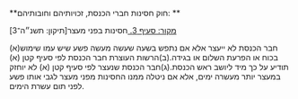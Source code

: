**חוק חסינות חברי הכנסת, זכויותיהם וחובותיהם: **

[מקור: סעיף 3. ](https://he.wikisource.org/wiki/חוק_חסינות_חברי_הכנסת,_זכויותיהם_וחובותיהם#סעיף_3)
חסינות בפני מעצר[תיקון: תשנ״ה־3]

(א)חבר הכנסת לא ייעצר אלא אם נתפש בשעה שעשה מעשה פשע שיש עמו שימוש בכוח או הפרעת השלום או בגידה.(ב)הרשות העוצרת חבר הכנסת לפי סעיף קטן (א) תודיע על כך מיד ליושב ראש הכנסת.(ג)חבר הכנסת שנעצר לפי סעיף קטן (א) לא יוחזק במעצר יותר מעשרה ימים, אלא אם ניטלה ממנו החסינות מפני מעצר לגבי אותו פשע לפני תום עשרת הימים.
